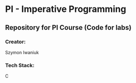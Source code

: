 # PI - Imperative Programming

## Repository for PI Course (Code for labs)

### Creator:
Szymon Iwaniuk

### Tech Stack:
C

